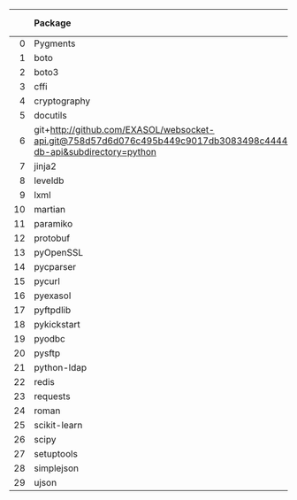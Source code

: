 <!-- markdown-link-check-disable -->

|    | Package                                                                                                                       | Version in 6.0.0     | Version in 6.1.0     | Status   |
|---:|:------------------------------------------------------------------------------------------------------------------------------|:---------------------|:---------------------|:---------|
|  0 | Pygments                                                                                                                      | 2.14.0               | 2.14.0               |          |
|  1 | boto                                                                                                                          | 2.49.0               | 2.49.0               |          |
|  2 | boto3                                                                                                                         | 1.17.96              | 1.17.96              |          |
|  3 | cffi                                                                                                                          | 1.15.0               | 1.15.0               |          |
|  4 | cryptography                                                                                                                  | 39.0.1               | 39.0.1               |          |
|  5 | docutils                                                                                                                      | 0.18.1               | 0.18.1               |          |
|  6 | git+http://github.com/EXASOL/websocket-api.git@758d57d6d076c495b449c9017db3083498c44445#egg=exasol-db-api&subdirectory=python | No version specified | No version specified |          |
|  7 | jinja2                                                                                                                        | 3.0.3                | 3.0.3                |          |
|  8 | leveldb                                                                                                                       | 0.201                | 0.201                |          |
|  9 | lxml                                                                                                                          | 4.9.1                | 4.9.1                |          |
| 10 | martian                                                                                                                       | 1.4                  | 1.4                  |          |
| 11 | paramiko                                                                                                                      | 2.9.2                | 2.9.2                |          |
| 12 | protobuf                                                                                                                      | 3.18.3               | 3.18.3               |          |
| 13 | pyOpenSSL                                                                                                                     | 23.0.0               | 23.0.0               |          |
| 14 | pycparser                                                                                                                     | 2.21                 | 2.21                 |          |
| 15 | pycurl                                                                                                                        | 7.44.1               | 7.44.1               |          |
| 16 | pyexasol                                                                                                                      | 0.20.0               | 0.20.0               |          |
| 17 | pyftpdlib                                                                                                                     | 1.5.6                | 1.5.6                |          |
| 18 | pykickstart                                                                                                                   | 3.33                 | 3.33                 |          |
| 19 | pyodbc                                                                                                                        | 4.0.32               | 4.0.32               |          |
| 20 | pysftp                                                                                                                        | 0.2.9                | 0.2.9                |          |
| 21 | python-ldap                                                                                                                   | 3.4.0                | 3.4.0                |          |
| 22 | redis                                                                                                                         | 4.5.3                | 4.5.3                |          |
| 23 | requests                                                                                                                      | 2.27.1               | 2.27.1               |          |
| 24 | roman                                                                                                                         | 3.3                  | 3.3                  |          |
| 25 | scikit-learn                                                                                                                  | 1.0.2                | 1.0.2                |          |
| 26 | scipy                                                                                                                         | 1.6.2                | 1.6.2                |          |
| 27 | setuptools                                                                                                                    | 65.5.1               | 65.5.1               |          |
| 28 | simplejson                                                                                                                    | 3.17.6               | 3.17.6               |          |
| 29 | ujson                                                                                                                         | 5.4.0                | 5.4.0                |          |